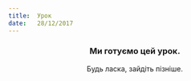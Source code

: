 ```yaml
---
title:  Урок
date:   28/12/2017
---
```


### <center>Ми готуємо цей урок.</center>
<center>Будь ласка, зайдіть пізніше.</center>